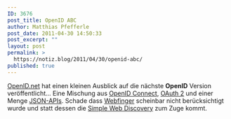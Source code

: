 ```yaml
---
ID: 3676
post_title: OpenID ABC
author: Matthias Pfefferle
post_date: 2011-04-30 14:50:33
post_excerpt: ""
layout: post
permalink: >
  https://notiz.blog/2011/04/30/openid-abc/
published: true
---
```

<a href="http://openid.net/2011/04/29/a-map-for-openid-abc/">OpenID.net</a> hat einen kleinen Ausblick auf die nächste <strong>OpenID</strong> Version veröffentlicht... Eine Mischung aus <a href="http://openidconnect.com/">OpenID Connect</a>, <a href="http://oauth.net/2/">OAuth 2</a> und einer Menge <a href="http://self-issued.info/docs/draft-jones-json-web-token.html">JSON-APIs</a>. Schade dass <a href="http://code.google.com/p/webfinger/">Webfinger</a> scheinbar nicht berücksichtigt wurde und statt dessen die <a href="http://self-issued.info/docs/draft-jones-simple-web-discovery-00.html">Simple Web Discovery</a> zum Zuge kommt.